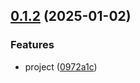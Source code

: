 ## [0.1.2](https://github.com/brmorillo/util/compare/0972a1c31a7893cc8c1699b1627ff33fe2278a80...v0.1.2) (2025-01-02)


### Features

* project ([0972a1c](https://github.com/brmorillo/util/commit/0972a1c31a7893cc8c1699b1627ff33fe2278a80))



